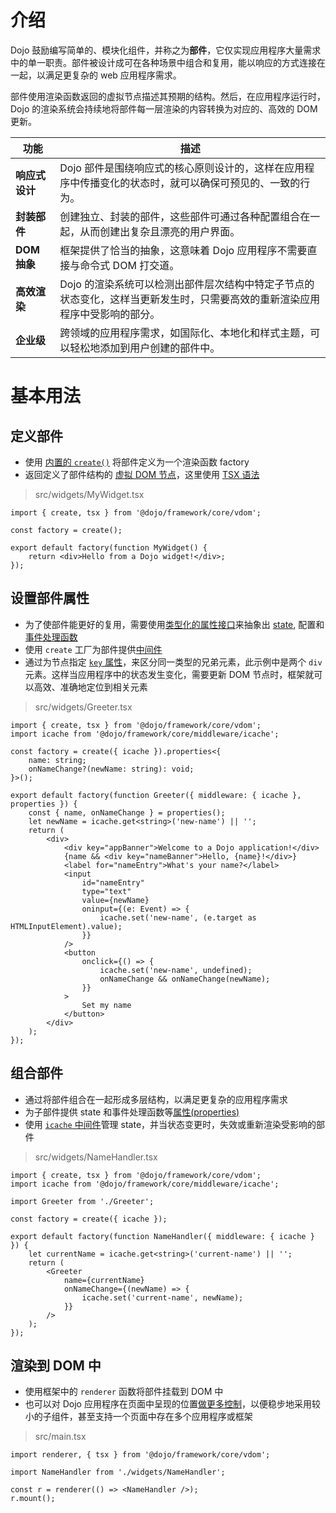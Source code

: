 # 介绍

<!--
https://github.com/dojo/framework/blob/master/docs/en/creating-widgets/introduction.md
commit 8071636e1a942caacc8349bd6bc211678bd33f06
-->

Dojo 鼓励编写简单的、模块化组件，并称之为**部件**，它仅实现应用程序大量需求中的单一职责。部件被设计成可在各种场景中组合和复用，能以响应的方式连接在一起，以满足更复杂的 web 应用程序需求。

部件使用渲染函数返回的虚拟节点描述其预期的结构。然后，在应用程序运行时，Dojo 的渲染系统会持续地将部件每一层渲染的内容转换为对应的、高效的 DOM 更新。

| 功能           | 描述                                                                                                                        |
| -------------- | --------------------------------------------------------------------------------------------------------------------------- |
| **响应式设计** | Dojo 部件是围绕响应式的核心原则设计的，这样在应用程序中传播变化的状态时，就可以确保可预见的、一致的行为。                   |
| **封装部件**   | 创建独立、封装的部件，这些部件可通过各种配置组合在一起，从而创建出复杂且漂亮的用户界面。                                    |
| **DOM 抽象**   | 框架提供了恰当的抽象，这意味着 Dojo 应用程序不需要直接与命令式 DOM 打交道。                                                 |
| **高效渲染**   | Dojo 的渲染系统可以检测出部件层次结构中特定子节点的状态变化，这样当更新发生时，只需要高效的重新渲染应用程序中受影响的部分。 |
| **企业级**     | 跨领域的应用程序需求，如国际化、本地化和样式主题，可以轻松地添加到用户创建的部件中。                                        |

# 基本用法

## 定义部件

-   使用 [内置的 `create()`](/learn/creating-widgets/widget-fundamentals#basic-widget-structure) 将部件定义为一个渲染函数 factory
-   返回定义了部件结构的 [虚拟 DOM 节点](/learn/creating-widgets/rendering-widgets/#working-with-the-vdom)，这里使用 [TSX 语法](/learn/creating-widgets/rendering-widgets#tsx-support)

> src/widgets/MyWidget.tsx

```tsx
import { create, tsx } from '@dojo/framework/core/vdom';

const factory = create();

export default factory(function MyWidget() {
	return <div>Hello from a Dojo widget!</div>;
});
```

## 设置部件属性

-   为了使部件能更好的复用，需要使用[类型化的属性接口](/learn/creating-widgets/managing-state#intermediate-passing-widget-properties)来抽象出 [state](/learn/creating-widgets/managing-state), 配置和[事件处理函数](/learn/creating-widgets/enabling-interactivity)
-   使用 `create` 工厂为部件提供[中间件](/learn/middleware/introduction)
-   通过为节点指定 [`key` 属性](/learn/creating-widgets/configuring-widgets-through-properties#vdom-node-keys)，来区分同一类型的兄弟元素，此示例中是两个 `div` 元素。这样当应用程序中的状态发生变化，需要更新 DOM 节点时，框架就可以高效、准确地定位到相关元素

> src/widgets/Greeter.tsx

```tsx
import { create, tsx } from '@dojo/framework/core/vdom';
import icache from '@dojo/framework/core/middleware/icache';

const factory = create({ icache }).properties<{
	name: string;
	onNameChange?(newName: string): void;
}>();

export default factory(function Greeter({ middleware: { icache }, properties }) {
	const { name, onNameChange } = properties();
	let newName = icache.get<string>('new-name') || '';
	return (
		<div>
			<div key="appBanner">Welcome to a Dojo application!</div>
			{name && <div key="nameBanner">Hello, {name}!</div>}
			<label for="nameEntry">What's your name?</label>
			<input
				id="nameEntry"
				type="text"
				value={newName}
				oninput={(e: Event) => {
					icache.set('new-name', (e.target as HTMLInputElement).value);
				}}
			/>
			<button
				onclick={() => {
					icache.set('new-name', undefined);
					onNameChange && onNameChange(newName);
				}}
			>
				Set my name
			</button>
		</div>
	);
});
```

## 组合部件

-   通过将部件组合在一起形成多层结构，以满足更复杂的应用程序需求
-   为子部件提供 state 和事件处理函数等[属性(properties)](/learn/creating-widgets/configuring-widgets-through-properties)
-   使用 [`icache` 中间件](/learn/middleware/available-middleware#icache)管理 state，并当状态变更时，失效或重新渲染受影响的部件

> src/widgets/NameHandler.tsx

```tsx
import { create, tsx } from '@dojo/framework/core/vdom';
import icache from '@dojo/framework/core/middleware/icache';

import Greeter from './Greeter';

const factory = create({ icache });

export default factory(function NameHandler({ middleware: { icache } }) {
	let currentName = icache.get<string>('current-name') || '';
	return (
		<Greeter
			name={currentName}
			onNameChange={(newName) => {
				icache.set('current-name', newName);
			}}
		/>
	);
});
```

## 渲染到 DOM 中

-   使用框架中的 `renderer` 函数将部件挂载到 DOM 中
-   也可以对 Dojo 应用程序在页面中呈现的位置[做更多控制](/learn/creating-widgets/rendering-widgets#mountoptions-properties)，以便稳步地采用较小的子组件，甚至支持一个页面中存在多个应用程序或框架

> src/main.tsx

```tsx
import renderer, { tsx } from '@dojo/framework/core/vdom';

import NameHandler from './widgets/NameHandler';

const r = renderer(() => <NameHandler />);
r.mount();
```
